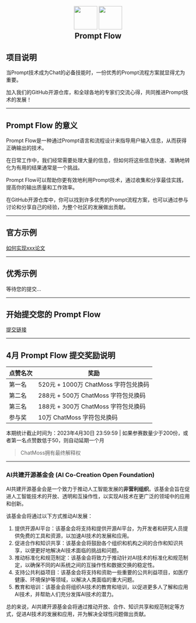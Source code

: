 <h2 align="center">
	<img src="https://luomacode-1253302184.cos.ap-beijing.myqcloud.com/logo.png" height="64">
	<img src="https://luomacode-1253302184.cos.ap-beijing.myqcloud.com/aiccof.png" height="64">
	<br>Prompt Flow
</h2>

## 项目说明

当Prompt技术成为Chat的必备技能时，一份优秀的Prompt流程方案就显得尤为重要。

加入我们的GitHub开源仓库，和全球各地的专家们交流心得，共同推进Prompt技术的发展！

---

## Prompt Flow 的意义

Prompt Flow是一种通过Prompt语言和流程设计来指导用户输入信息，从而获得正确输出的技术。

在日常工作中，我们经常需要处理大量的信息，但如何将这些信息快速、准确地转化为有用的结果通常是一个挑战。

Prompt Flow可以帮助你更有效地利用Prompt技术，通过收集和分享最佳实践，提高你的输出质量和工作效率。

在GitHub开源仓库中，你可以找到许多优秀的Prompt流程方案，也可以通过参与讨论和分享自己的经验，为整个社区的发展做出贡献。

---

## 官方示例

[如何实现xxx论文](https://github.com/AICCOF/prompt-flow/issues/1)

---

## 优秀示例

等待您的提交...

---

## 开始提交您的 Prompt Flow

[提交链接](https://github.com/AICCOF/prompt-flow/issues/new)

---

## 4月 Prompt Flow 提交奖励说明

| 点赞名次 | 奖励              | 
| ---- | ----------------- |
| 第一名 | 520元 + 1000万 ChatMoss 字符包兑换码 |
| 第二名 | 288元 + 500万 ChatMoss 字符包兑换码 |
| 第三名 | 188元 + 300万 ChatMoss 字符包兑换码 |
| 参与奖 | 10万 ChatMoss 字符包兑换码 |

本期统计截止时间为：2023年4月30日 23:59:59 | 如果参赛数量少于200份，或者第一名点赞数低于50，则自动延期一个月

> ChatMoss拥有最终解释权

---

### AI共建开源基金会 (AI Co-Creation Open Foundation)

AI共建开源基金会是一个致力于推动人工智能发展的**非营利组织**。该基金会旨在促进人工智能技术的开放、透明和互操作性，以实现AI技术在更广泛的领域中的应用和创新。

该基金会将通过以下方式推动AI发展：

1. 提供开源AI平台：该基金会将支持和提供开源AI平台，为开发者和研究人员提供免费的工具和资源，以加速AI技术的发展和应用。
2. 促进合作和知识共享：该基金会将鼓励各个组织和机构之间的合作和知识共享，以便更好地解决AI技术面临的挑战和问题。
3. 推动标准化和规范制定：该基金会将致力于推动针对AI技术的标准化和规范制定，以确保不同的AI系统之间的互操作性和数据交换的稳定性。
4. 支持公共利益项目：该基金会将支持和资助一些重要的公共利益项目，如医疗健康、环境保护等领域，以解决人类面临的重大问题。
5. 教育和培训：该基金会将组织AI技术的教育和培训，以促进更多人了解和应用AI技术，并帮助人们充分发挥AI技术的潜力。

总的来说，AI共建开源基金会将通过推动开放、合作、知识共享和规范制定等方式，促进AI技术的发展和应用，并为解决全球性问题做出贡献。



